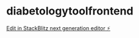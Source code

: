 # diabetologytoolfrontend

[Edit in StackBlitz next generation editor ⚡️](https://stackblitz.com/~/github.com/dromlakhani/diabetologytoolfrontend)
